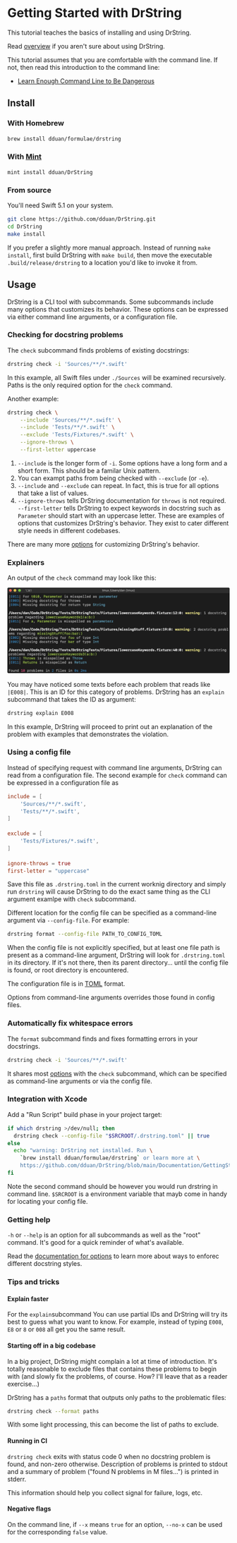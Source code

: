 # Getting Started with DrString

This tutorial teaches the basics of installing and using DrString.

Read [overview][] if you aren't sure about using DrString.

This tutorial assumes that you are comfortable with the command line. If not,
then read this introduction to the command line:

- [Learn Enough Command Line to Be Dangerous][cli]

[cli]: https://www.learnenough.com/command-line-tutorial

[overview]: Overview.md

## Install

### With Homebrew

```bash
brew install dduan/formulae/drstring
```

### With [Mint](https://github.com/yonaskolb/Mint)

```
mint install dduan/DrString
```

### From source

You'll need Swift 5.1 on your system.

```bash
git clone https://github.com/dduan/DrString.git
cd DrString
make install
```

If you prefer a slightly more manual approach. Instead of running `make
install`, first build DrString with `make build`, then move the executable
`.build/release/drstring` to a location you'd like to invoke it from.

## Usage

DrString is a CLI tool with subcommands. Some subcommands include many options
that customizes its behavior. These options can be expressed via either command
line arguments, or a configuration file.

### Checking for docstring problems

The `check` subcommand finds problems of existing docstrings:

```bash
drstring check -i 'Sources/**/*.swift'
```

In this example, all Swift files under `./Sources` will be examined recursively.
Paths is the only required option for the `check` command.

Another example:

```bash
drstring check \
    --include 'Sources/**/*.swift' \
    --include 'Tests/**/*.swift' \
    --exclude 'Tests/Fixtures/*.swift' \
    --ignore-throws \
    --first-letter uppercase
```

1. `--include` is the longer form of `-i`. Some options have a long form and
   a short form. This should be a familar Unix pattern.
2. You can exampt paths from being checked with `--exclude` (or `-e`).
3. `--include` and `--exclude` can repeat. In fact, this is true for all options
   that take a list of values.
4. `--ignore-throws` tells DrString documentation for `throws` is not required.
   `--first-letter` tells DrString to expect keywords in docstring such as
   `Parameter` should start with an uppercase letter. These are examples of
   options that customizes DrString's behavior. They exist to cater different
   style needs in different codebases.

There are many more [options][] for customizing DrString's behavior.

### Explainers

An output of the `check` command may look like this:

![](Assets/Demo.png)

You may have noticed some texts before each problem that reads like `|E008|`.
This is an ID for this category of problems. DrString has an `explain`
subcommand that takes the ID as argument:

```bash
drstring explain E008
```

In this example, DrString will proceed to print out an explanation of the
problem with examples that demonstrates the violation.


### Using a config file

Instead of specifying request with command line arguments, DrString can read
from a configuration file. The second example for `check` command can be
expressed in a configuration file as

```toml
include = [
    'Sources/**/*.swift',
    'Tests/**/*.swift',
]

exclude = [
    'Tests/Fixtures/*.swift',
]

ignore-throws = true
first-letter = "uppercase"
```

Save this file as `.drstring.toml` in the current worknig directory and simply
run `drstring` will cause DrString to do the exact same thing as the CLI
argument examlpe with `check` subcommand.

Different location for the config file can be specified as a command-line
argument via `--config-file`. For example:

```bash
drstring format --config-file PATH_TO_CONFIG_TOML
```

When the config file is not explicitly specified, but at least one file path is
present as a command-line argument, DrString will look for `.drstring.toml` in
its directory. If it's not there, then its parent directory… until the config
file is found, or root directory is encountered.

The configuration file is in [TOML][] format.

Options from command-line arguments overrides those found in config files.

[TOML]: https://github.com/toml-lang/toml

### Automatically fix whitespace errors

The `format` subcommand finds and fixes formatting errors in your docstrings.

```bash
drstring check -i 'Sources/**/*.swift'
```

It shares most [options][] with the `check` subcommand, which can be specified
as command-line arguments or via the config file.

[options]: Configuration.md

### Integration with Xcode

Add a "Run Script" build phase in your project target:

```bash
if which drstring >/dev/null; then
  drstring check --config-file "$SRCROOT/.drstring.toml" || true
else
  echo "warning: DrString not installed. Run \
    `brew install dduan/formulae/drstring` or learn more at \
    https://github.com/dduan/DrString/blob/main/Documentation/GettingStarted.md#install"
fi
```

Note the second command should be however you would run drstring in command
line. `$SRCROOT` is a environment variable that mayb come in handy for locating
your config file.


### Getting help

`-h` or `--help` is an option for all subcommands as well as the "root" command.
It's good for a quick reminder of what's available.

Read the [documentation for options][options] to learn more about ways to
enforec different docstring styles.

[options]: Configuration.md

### Tips and tricks

#### Explain faster

For the `explain`subcommand You can use partial IDs and DrString will try its
best to guess what you want to know. For example, instead of typing `E008`, `E8`
or `8` or `008` all get you the same result.

#### Starting off in a big codebase

In a big project, DrString might complain a lot at time of introduction. It's
totally reasonable to exclude files that contains these problems to begin with
(and slowly fix the problems, of course. How? I'll leave that as a reader
exercise…)

DrString has a `paths` format that outputs only paths to the problematic files:

```bash
drstring check --format paths
```

With some light processing, this can become the list of paths to exclude.

#### Running in CI

`drstring check` exits with status code 0 when no docstring problem is found,
and non-zero otherwise. Description of problems is printed to stdout and
a summary of problem ("found N problems in M files...") is printed in stderr.

This information should help you collect signal for failure, logs, etc.

#### Negative flags

On the command line, if `--x` means `true` for an option, `--no-x` can be used
for the corresponding `false` value.
